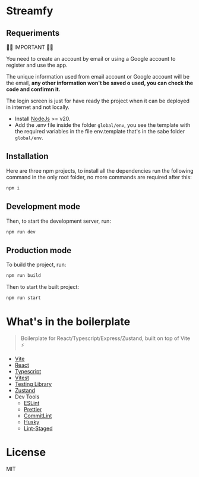 # Streamfy

## Requeriments

🚨🚨 IMPORTANT 🚨🚨

You need to create an account by email or using a Google account to register and use the app.

The unique information used from email account or Google account will be the email, **any other information won't be saved o used, you can check the code and confirmn it.**

The login screen is just for have ready the project when it can be deployed in internet and not locally. 

- Install [NodeJs](https://nodejs.org/en) >= v20.
- Add the .env file inside the folder `global/env`, you see the template with the required variables in the file env.template that's in the sabe folder `global/env`.

## Installation

Here are three npm projects, to install all the dependencies run the following command in the only root folder, no more commands are required after this:

```Bash
npm i
```

## Development mode

Then, to start the development server, run:

```Bash
npm run dev
```

## Production mode

To build the project, run:

```Bash
npm run build
```

Then to start the built project:

```Bash
npm run start
```

# What's in the boilerplate

> Boilerplate for React/Typescript/Express/Zustand, built on top of Vite ⚡️

- [Vite](https://vitejs.dev/)
- [React](https://reactjs.org/)
- [Typescript](https://www.typescriptlang.org/)
- [Vitest](https://vitest.dev/)
- [Testing Library](https://testing-library.com/)
- [Zustand](https://zustand-demo.pmnd.rs)
- Dev Tools
  - [ESLint](https://eslint.org/)
  - [Prettier](https://prettier.io/)
  - [CommitLint](https://commitlint.js.org/#/)
  - [Husky](https://typicode.github.io/husky/#/)
  - [Lint-Staged](https://github.com/okonet/lint-staged)


# License

MIT
